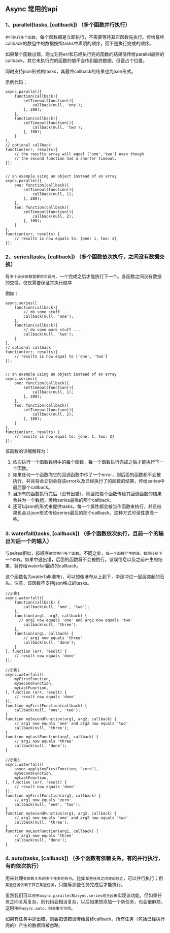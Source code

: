## Async 常用的api

### 1、parallel(tasks, [callback]) （多个函数并行执行）

```并行执行多个函数```，每个函数都是立即执行，不需要等待其它函数先执行。传给最终callback的数组中的数据按照tasks中声明的顺序，而不是执行完成的顺序。

如果某个函数出错，则立刻将err和已经执行完的函数的结果值传给parallel最终的callback。其它未执行完的函数的值不会传到最终数据，但要占个位置。

同时支持json形式的tasks，其最终callback的结果也为json形式。

示例代码：
```
async.parallel([
    function(callback){
        setTimeout(function(){
            callback(null, 'one');
        }, 200);
    },
    function(callback){
        setTimeout(function(){
            callback(null, 'two');
        }, 100);
    }
],
// optional callback
function(err, results){
    // the results array will equal ['one','two'] even though
    // the second function had a shorter timeout.
});


// an example using an object instead of an array
async.parallel({
    one: function(callback){
        setTimeout(function(){
            callback(null, 1);
        }, 200);
    },
    two: function(callback){
        setTimeout(function(){
            callback(null, 2);
        }, 100);
    }
},
function(err, results) {
    // results is now equals to: {one: 1, two: 2}
});
```
### 2、series(tasks, [callback]) （多个函数依次执行，之间没有数据交换）
有```多个异步函数需要依次调用```，一个完成之后才能执行下一个。各函数之间没有数据的交换，仅仅需要保证其执行顺序

例如：

```
async.series([
    function(callback){
        // do some stuff ...
        callback(null, 'one');
    },
    function(callback){
        // do some more stuff ...
        callback(null, 'two');
    }
],
// optional callback
function(err, results){
    // results is now equal to ['one', 'two']
});


// an example using an object instead of an array
async.series({
    one: function(callback){
        setTimeout(function(){
            callback(null, 1);
        }, 200);
    },
    two: function(callback){
        setTimeout(function(){
            callback(null, 2);
        }, 100);
    }
},
function(err, results) {
    // results is now equal to: {one: 1, two: 2}
});
```
该函数的详细解释为：

1. 依次执行一个函数数组中的每个函数，每一个函数执行完成之后才能执行下一个函数。
1. 如果任何一个函数向它的回调函数中传了一个error，则后面的函数都不会被执行，并且将会立刻会将该error以及已经执行了的函数的结果，传给series中最后那个callback。
1. 当所有的函数执行完后（没有出错），则会把每个函数传给其回调函数的结果合并为一个数组，传给series最后的那个callback。
1. 还可以json的形式来提供tasks。每一个属性都会被当作函数来执行，并且结果也会以json形式传给series最后的那个callback。这种方式可读性更高一些。


### 3. waterfall(tasks, [callback]) （多个函数依次执行，且前一个的输出为后一个的输入）

与seires相似，按顺序```依次执行多个函数```。不同之处，```每一个函数产生的值，都将传给下一个函数```。如果中途出错，后面的函数将不会被执行。错误信息以及之前产生的结果，将传给waterfall最终的callback。

这个函数名为waterfall(瀑布)，可以想像瀑布从上到下，中途冲过一层层突起的石头。注意，该函数不支持json格式的tasks。

```
//示例1
async.waterfall([
    function(callback) {
        callback(null, 'one', 'two');
    },
    function(arg1, arg2, callback) {
      // arg1 now equals 'one' and arg2 now equals 'two'
        callback(null, 'three');
    },
    function(arg1, callback) {
        // arg1 now equals 'three'
        callback(null, 'done');
    }
], function (err, result) {
    // result now equals 'done'
});

//示例2
async.waterfall([
    myFirstFunction,
    mySecondFunction,
    myLastFunction,
], function (err, result) {
    // result now equals 'done'
});
function myFirstFunction(callback) {
    callback(null, 'one', 'two');
}
function mySecondFunction(arg1, arg2, callback) {
    // arg1 now equals 'one' and arg2 now equals 'two'
    callback(null, 'three');
}
function myLastFunction(arg1, callback) {
    // arg1 now equals 'three'
    callback(null, 'done');
}

//示例3
async.waterfall([
    async.apply(myFirstFunction, 'zero'),
    mySecondFunction,
    myLastFunction,
], function (err, result) {
    // result now equals 'done'
});
function myFirstFunction(arg1, callback) {
    // arg1 now equals 'zero'
    callback(null, 'one', 'two');
}
function mySecondFunction(arg1, arg2, callback) {
    // arg1 now equals 'one' and arg2 now equals 'two'
    callback(null, 'three');
}
function myLastFunction(arg1, callback) {
    // arg1 now equals 'three'
    callback(null, 'done');
}
```
### 4. auto(tasks, [callback]) （多个函数有依赖关系，有的并行执行，有的依次执行）
用来处理```有依赖关系的多个任务的执行```。比如```某些任务之间彼此独立```，可以并行执行；但```某些任务依赖于其它某些任务```，只能等那些任务完成后才能执行。

虽然我们可以```使用async.parallel和async.series结合起来```实现该功能，但如果任务之间关系复杂，则代码会相当复杂，以后如果想添加一个新任务，也会很麻烦。这时```使用async.auto，则会事半功倍```。

如果有任务中途出错，则会把该错误传给最终callback，所有任务（包括已经执行完的）产生的数据将被忽略。
